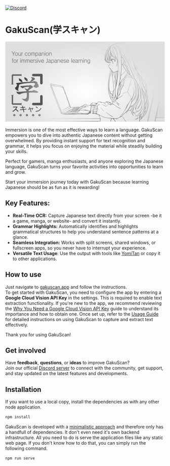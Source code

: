 [![Discord](https://img.shields.io/discord/1327359399811092552?logo=discord&logoColor=%23fff&label=Discord&labelColor=%235865F2)](https://discord.com/invite/mDumA87rph)
# GakuScan(学スキャン)
[![GakuScan - Your companion for immersive Japanese learning](assets/logo-banner.png)](https://gakuscan.app)

Immersion is one of the most effective ways to learn a language. GakuScan empowers you to dive into authentic Japanese content without getting overwhelmed. By providing instant support for text recognition and grammar, it helps you focus on enjoying the material while steadily building your skills.

Perfect for gamers, manga enthusiasts, and anyone exploring the Japanese language, GakuScan turns your favorite activities into opportunities to learn and grow.

Start your immersion journey today with GakuScan because learning Japanese should be as fun as it is rewarding!

## Key Features:
 - **Real-Time OCR:** Capture Japanese text directly from your screen -be it a game, manga, or website- and convert it instantly.
 - **Grammar Highlights:** Automatically identifies and highlights grammatical structures to help you understand sentence patterns at a glance.
 - **Seamless Integration:** Works with split screens, shared windows, or fullscreen apps, so you never have to interrupt your experience.
 - **Versatile Text Usage**: Use the output with tools like [YomiTan]((https://yomitan.wiki/)) or copy it to other applications.

## How to use
Just navigate to [gakuscan.app](https://gakuscan.app) and follow the instructions.  
To get started with GakuScan, you need to configure the app by entering a **Google Cloud Vision API Key** in the settings. This is required to enable text extraction functionality. If you're new to the app, we recommend reviewing the [Why You Need a Google Cloud Vision API Key](./docs/google-vision.md) guide to understand its importance and how to obtain one. Once set up, refer to the [Usage Guide](./docs/usage.md) for detailed instructions on using GakuScan to capture and extract text effectively.

Thank you for using GakuScan!

## Get involved
Have **feedback**, **questions**, or **ideas** to improve GakuScan?  
Join our official [Discord server](https://discord.com/invite/mDumA87rph) to connect with the community, get support, and stay updated on the latest features and developments.

## Installation
If you want to use a local copy, install the dependencies as with any other node application.
```bash
npm install
```
GakuScan is developed with a [minimalistic approach](./docs/design-philosophy.md#minimalism-first) and therefore only has a handfull of dependencies. It don't even need it's own backend infrastructure. All you need to do is serve the application files like any static web page. If you don't know how to do that, you can simply run the following command.
```bash
npm run serve
```